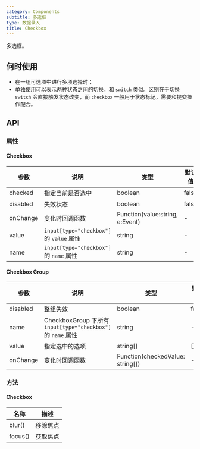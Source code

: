 ```yaml
---
category: Components
subtitle: 多选框
type: 数据录入
title: Checkbox
---
```


多选框。

## 何时使用

- 在一组可选项中进行多项选择时；
- 单独使用可以表示两种状态之间的切换，和 `switch` 类似。区别在于切换 `switch` 会直接触发状态改变，而 `checkbox` 一般用于状态标记，需要和提交操作配合。

## API

### 属性

#### Checkbox

| 参数 | 说明 | 类型 | 默认值 |
| --- | --- | --- | --- |
| checked | 指定当前是否选中 | boolean | false  |
| disabled | 失效状态 | boolean | false  |
| onChange | 变化时回调函数 | Function(value:string, e:Event) | - |
| value | `input[type="checkbox"]` 的 `value` 属性 | string | - |
| name | `input[type="checkbox"]` 的 `name` 属性 | string | - |

#### Checkbox Group

| 参数 | 说明 | 类型 | 默认值 |
| --- | --- | --- | --- |
| disabled | 整组失效 | boolean | false |
| name | CheckboxGroup 下所有 `input[type="checkbox"]` 的 `name` 属性 | string | - |
| value | 指定选中的选项 | string\[] | \[] |
| onChange | 变化时回调函数 | Function(checkedValue: string[]) | - |

### 方法

#### Checkbox

| 名称    | 描述     |
| ------- | -------- |
| blur()  | 移除焦点 |
| focus() | 获取焦点 |
